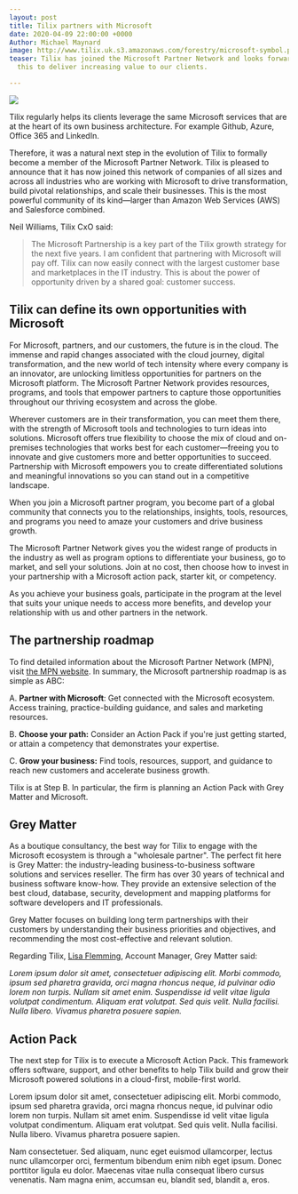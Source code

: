 ```yaml
---
layout: post
title: Tilix partners with Microsoft
date: 2020-04-09 22:00:00 +0000
Author: Michael Maynard
image: http://www.tilix.uk.s3.amazonaws.com/forestry/microsoft-symbol.png
teaser: Tilix has joined the Microsoft Partner Network and looks forward to leveraging
  this to deliver increasing value to our clients.

---
```

![](http://www.tilix.uk.s3.amazonaws.com/forestry/microsoft-logo.png)

Tilix regularly helps its clients leverage the same Microsoft services that are at the heart of its own business architecture. For example Github, Azure, Office 365 and LinkedIn.

Therefore, it was a natural next step in the evolution of Tilix to formally become a member of the Microsoft Partner Network. Tilix is pleased to announce that it has now joined this network of companies of all sizes and across all industries who are working with Microsoft to drive transformation, build pivotal relationships, and scale their businesses. This is the most powerful community of its kind—larger than Amazon Web Services (AWS) and Salesforce combined.

Neil Williams, Tilix CxO said:

> The Microsoft Partnership is a key part of the Tilix growth strategy for the next five years. I am confident that partnering with Microsoft will pay off. Tilix can now easily connect with the largest customer base and marketplaces in the IT industry. This is about the power of opportunity driven by a shared goal: customer success.

## Tilix can define its own opportunities with Microsoft

For Microsoft, partners, and our customers, the future is in the cloud. The immense and rapid changes associated with the cloud journey, digital transformation, and the new world of tech intensity where every company is an innovator, are unlocking limitless opportunities for partners on the Microsoft platform. The Microsoft Partner Network provides resources, programs, and tools that empower partners to capture those opportunities throughout our thriving ecosystem and across the globe.

Wherever customers are in their transformation, you can meet them there, with the strength of Microsoft tools and technologies to turn ideas into solutions. Microsoft offers true flexibility to choose the mix of cloud and on-premises technologies that works best for each customer—freeing you to innovate and give customers more and better opportunities to succeed. Partnership with Microsoft empowers you to create differentiated solutions and meaningful innovations so you can stand out in a competitive landscape.

When you join a Microsoft partner program, you become part of a global community that connects you to the relationships, insights, tools, resources, and programs you need to amaze your customers and drive business growth.

The Microsoft Partner Network gives you the widest range of products in the industry as well as program options to differentiate your business, go to market, and sell your solutions. Join at no cost, then choose how to invest in your partnership with a Microsoft action pack, starter kit, or competency.

As you achieve your business goals, participate in the program at the level that suits your unique needs to access more benefits, and develop your relationship with us and other partners in the network.

## The partnership roadmap

To find detailed information about the Microsoft Partner Network (MPN), visit [the MPN website](https://partner.microsoft.com/en-GB/). In summary, the Microsoft partnership roadmap is as simple as ABC:

A. **Partner with Microsoft**: Get connected with the Microsoft ecosystem. Access training, practice-building guidance, and sales and marketing resources.

B. **Choose your path:** Consider an Action Pack if you're just getting started, or attain a competency that demonstrates your expertise.

C. **Grow your business:** Find tools, resources, support, and guidance to reach new customers and accelerate business growth.

Tilix is at Step B. In particular, the firm is planning an Action Pack with Grey Matter and Microsoft.

## Grey Matter

As a boutique consultancy, the best way for Tilix to engage with the Microsoft ecosystem is through a "wholesale partner". The perfect fit here is Grey Matter: the industry-leading business-to-business software solutions and services reseller. The firm has over 30 years of technical and business software know-how. They provide an extensive selection of the best cloud, database, security, development and mapping platforms for software developers and IT professionals.

Grey Matter focuses on building long term partnerships with their customers by understanding their business priorities and objectives, and recommending the most cost-effective and relevant solution.

Regarding Tilix, [Lisa Flemming](https://www.linkedin.com/in/lisa-flemming-2ba79517/), Account Manager, Grey Matter said:

_Lorem ipsum dolor sit amet, consectetuer adipiscing elit. Morbi commodo, ipsum sed pharetra gravida, orci magna rhoncus neque, id pulvinar odio lorem non turpis. Nullam sit amet enim. Suspendisse id velit vitae ligula volutpat condimentum. Aliquam erat volutpat. Sed quis velit. Nulla facilisi. Nulla libero. Vivamus pharetra posuere sapien._

## Action Pack

The next step for Tilix is to execute a Microsoft Action Pack. This framework offers software, support, and other benefits to help Tilix build and grow their Microsoft powered solutions in a cloud-first, mobile-first world.

Lorem ipsum dolor sit amet, consectetuer adipiscing elit. Morbi commodo, ipsum sed pharetra gravida, orci magna rhoncus neque, id pulvinar odio lorem non turpis. Nullam sit amet enim. Suspendisse id velit vitae ligula volutpat condimentum. Aliquam erat volutpat. Sed quis velit. Nulla facilisi. Nulla libero. Vivamus pharetra posuere sapien.

Nam consectetuer. Sed aliquam, nunc eget euismod ullamcorper, lectus nunc ullamcorper orci, fermentum bibendum enim nibh eget ipsum. Donec porttitor ligula eu dolor. Maecenas vitae nulla consequat libero cursus venenatis. Nam magna enim, accumsan eu, blandit sed, blandit a, eros.